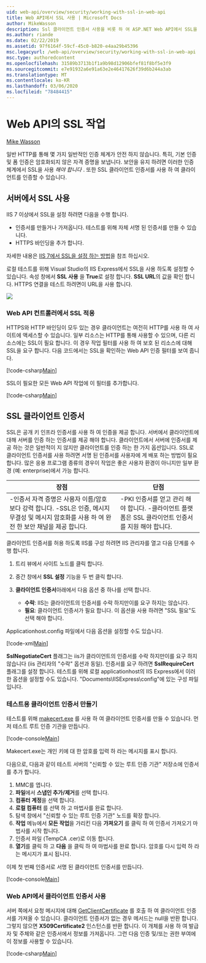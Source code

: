 ```yaml
---
uid: web-api/overview/security/working-with-ssl-in-web-api
title: Web API에서 SSL 사용 | Microsoft Docs
author: MikeWasson
description: Ssl 클라이언트 인증서 사용을 비롯 하 여 ASP.NET Web API에서 SSL을 사용 하는 방법을 보여 줍니다.
ms.author: riande
ms.date: 02/22/2019
ms.assetid: 97f6164f-59cf-45c0-b820-e4aa29b45396
msc.legacyurl: /web-api/overview/security/working-with-ssl-in-web-api
msc.type: authoredcontent
ms.openlocfilehash: 31589b3713b1f1a9b98d12906bfef81f8bf5e3f9
ms.sourcegitcommit: e7e91932a6e91a63e2e46417626f39d6b244a3ab
ms.translationtype: MT
ms.contentlocale: ko-KR
ms.lasthandoff: 03/06/2020
ms.locfileid: "78484415"
---
```

# <a name="working-with-ssl-in-web-api"></a>Web API의 SSL 작업

[Mike Wasson](https://github.com/MikeWasson)

일반 HTTP를 통해 몇 가지 일반적인 인증 체계가 안전 하지 않습니다. 특히, 기본 인증 및 폼 인증은 암호화되지 않은 자격 증명을 보냅니다. 보안을 유지 하려면 이러한 인증 체계에서 SSL을 사용 *해야 합니다* . 또한 SSL 클라이언트 인증서를 사용 하 여 클라이언트를 인증할 수 있습니다.

## <a name="enabling-ssl-on-the-server"></a>서버에서 SSL 사용

IIS 7 이상에서 SSL을 설정 하려면 다음을 수행 합니다.

- 인증서를 만들거나 가져옵니다. 테스트를 위해 자체 서명 된 인증서를 만들 수 있습니다.
- HTTPS 바인딩을 추가 합니다.

자세한 내용은 [IIS 7에서 SSL을 설정 하는 방법](https://www.iis.net/learn/manage/configuring-security/how-to-set-up-ssl-on-iis)을 참조 하십시오.

로컬 테스트를 위해 Visual Studio의 IIS Express에서 SSL을 사용 하도록 설정할 수 있습니다. 속성 창에서 **SSL 사용** 을 **True**로 설정 합니다. **SSL URL**의 값을 확인 합니다. HTTPS 연결을 테스트 하려면이 URL을 사용 합니다.

![](working-with-ssl-in-web-api/_static/image1.png)

### <a name="enforcing-ssl-in-a-web-api-controller"></a>Web API 컨트롤러에서 SSL 적용

HTTPS와 HTTP 바인딩이 모두 있는 경우 클라이언트는 여전히 HTTP를 사용 하 여 사이트에 액세스할 수 있습니다. 일부 리소스는 HTTP를 통해 사용할 수 있으며, 다른 리소스에는 SSL이 필요 합니다. 이 경우 작업 필터를 사용 하 여 보호 된 리소스에 대해 SSL을 요구 합니다. 다음 코드에서는 SSL을 확인하는 Web API 인증 필터를 보여 줍니다.

[!code-csharp[Main](working-with-ssl-in-web-api/samples/sample1.cs)]

SSL이 필요한 모든 Web API 작업에 이 필터를 추가합니다.

[!code-csharp[Main](working-with-ssl-in-web-api/samples/sample2.cs)]

## <a name="ssl-client-certificates"></a>SSL 클라이언트 인증서

SSL은 공개 키 인프라 인증서를 사용 하 여 인증을 제공 합니다. 서버에서 클라이언트에 대해 서버를 인증 하는 인증서를 제공 해야 합니다. 클라이언트에서 서버에 인증서를 제공 하는 것은 일반적이 지 않지만 클라이언트를 인증 하는 한 가지 옵션입니다. SSL로 클라이언트 인증서를 사용 하려면 서명 된 인증서를 사용자에 게 배포 하는 방법이 필요 합니다. 많은 응용 프로그램 종류의 경우이 작업은 좋은 사용자 환경이 아니지만 일부 환경 (예: enterprise)에서 가능 합니다.

| 장점 | 단점 |
| --- | --- |
| -인증서 자격 증명은 사용자 이름/암호 보다 강력 합니다. -SSL은 인증, 메시지 무결성 및 메시지 암호화를 사용 하 여 완전 한 보안 채널을 제공 합니다. | -PKI 인증서를 얻고 관리 해야 합니다. -클라이언트 플랫폼은 SSL 클라이언트 인증서를 지원 해야 합니다. |

클라이언트 인증서를 허용 하도록 IIS를 구성 하려면 IIS 관리자를 열고 다음 단계를 수행 합니다.

1. 트리 뷰에서 사이트 노드를 클릭 합니다.
2. 중간 창에서 **SSL 설정** 기능을 두 번 클릭 합니다.
3. **클라이언트 인증서**아래에서 다음 옵션 중 하나를 선택 합니다. 

    - **수락**: IIS는 클라이언트의 인증서를 수락 하지만이를 요구 하지는 않습니다.
    - **필요**: 클라이언트 인증서가 필요 합니다. 이 옵션을 사용 하려면 "SSL 필요"도 선택 해야 합니다.

Applicationhost.config 파일에서 다음 옵션을 설정할 수도 있습니다.

[!code-xml[Main](working-with-ssl-in-web-api/samples/sample3.xml)]

**SslNegotiateCert** 플래그는 iis가 클라이언트의 인증서를 수락 하지만이를 요구 하지 않습니다 (iis 관리자의 "수락" 옵션과 동일). 인증서를 요구 하려면 **SslRequireCert** 플래그를 설정 합니다. 테스트를 위해 로컬 applicationhost의 IIS Express에서 이러한 옵션을 설정할 수도 있습니다. "Documents\IISExpress\config"에 있는 구성 파일입니다.

### <a name="creating-a-client-certificate-for-testing"></a>테스트용 클라이언트 인증서 만들기

테스트를 위해 [makecert.exe](/windows/desktop/SecCrypto/makecert) 를 사용 하 여 클라이언트 인증서를 만들 수 있습니다. 먼저 테스트 루트 인증 기관을 만듭니다.

[!code-console[Main](working-with-ssl-in-web-api/samples/sample4.cmd)]

Makecert.exe는 개인 키에 대 한 암호를 입력 하 라는 메시지를 표시 합니다.

다음으로, 다음과 같이 테스트 서버의 "신뢰할 수 있는 루트 인증 기관" 저장소에 인증서를 추가 합니다.

1. MMC를 엽니다.
2. **파일**에서 **스냅인 추가/제거**를 선택 합니다.
3. **컴퓨터 계정**을 선택 합니다.
4. **로컬 컴퓨터** 를 선택 하 고 마법사를 완료 합니다.
5. 탐색 창에서 "신뢰할 수 있는 루트 인증 기관" 노드를 확장 합니다.
6. **작업** 메뉴에서 **모든 작업**을 가리킨 다음 **가져오기** 를 클릭 하 여 인증서 가져오기 마법사를 시작 합니다.
7. 인증서 파일 (TempCA .cer)로 이동 합니다.
8. **열기**를 클릭 하 고 **다음** 을 클릭 하 여 마법사를 완료 합니다. 암호를 다시 입력 하 라는 메시지가 표시 됩니다.

이제 첫 번째 인증서로 서명 된 클라이언트 인증서를 만듭니다.

[!code-console[Main](working-with-ssl-in-web-api/samples/sample5.cmd)]

### <a name="using-client-certificates-in-web-api"></a>Web API에서 클라이언트 인증서 사용

서버 쪽에서 요청 메시지에 대해 [GetClientCertificate](https://msdn.microsoft.com/library/system.net.http.httprequestmessageextensions.getclientcertificate.aspx) 를 호출 하 여 클라이언트 인증서를 가져올 수 있습니다. 클라이언트 인증서가 없는 경우 메서드는 null을 반환 합니다. 그렇지 않으면 **X509Certificate2** 인스턴스를 반환 합니다. 이 개체를 사용 하 여 발급자 및 주체와 같은 인증서에서 정보를 가져옵니다. 그런 다음 인증 및/또는 권한 부여에이 정보를 사용할 수 있습니다.

[!code-csharp[Main](working-with-ssl-in-web-api/samples/sample6.cs)]
